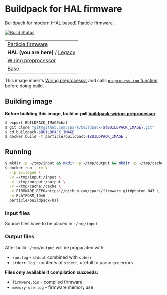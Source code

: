 # Buildpack for HAL firmware
Buildpack for modern (HAL based) Particle firmware.

[![Build Status](https://travis-ci.org/spark/buildpack-hal.svg)](https://travis-ci.org/spark/buildpack-hal)

| |
|---|
|  [Particle firmware](https://github.com/spark/firmware-buildpack-builder)  |
| **HAL (you are here)** / [Legacy](https://github.com/spark/buildpack-0.3.x)   |
| [Wiring preprocessor](https://github.com/spark/buildpack-wiring-preprocessor) |
| [Base](https://github.com/spark/buildpack-base) |

This image inherits [Wiring preprocessor](https://github.com/spark/buildpack-wiring-preprocessor) and calls [`preprocess-ino` function](https://github.com/spark/buildpack-wiring-preprocessor#running) before doing build.

## Building image

**Before building this image, build or pull [buildpack-wiring-preprocessor](https://github.com/spark/buildpack-wiring-preprocessor).**

```bash
$ export BUILDPACK_IMAGE=hal
$ git clone "git@github.com:spark/buildpack-${BUILDPACK_IMAGE}.git"
$ cd buildpack-$BUILDPACK_IMAGE
$ docker build -t particle/buildpack-$BUILDPACK_IMAGE .
```

## Running

```bash
$ mkdir -p ~/tmp/input && mkdir -p ~/tmp/output && mkdir -p ~/tmp/cache
$ docker run --rm \
  --privileged \
  -v ~/tmp/input:/input \
  -v ~/tmp/output:/output \
  -v ~/tmp/cache:/cache \
  -e FIRMWARE_REPO=https://github.com/spark/firmware.git#photon_043 \
  -e PLATFORM_ID=6
  particle/buildpack-hal
```

### Input files
Source files have to be placed in `~/tmp/input`

### Output files
After build `~/tmp/output` will be propagated with:

* `run.log` - `stdout` combined with `stderr`
* `stderr.log` - contents of `stderr`, usefull to parse `gcc` errors

**Files only available if compilation succeeds:**
* `firmware.bin` - compiled firmware
* `memory-use.log` - firmware memory use
